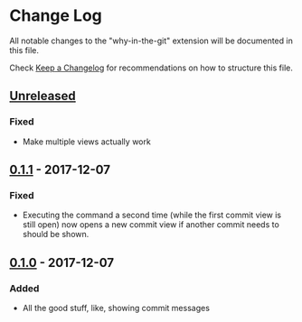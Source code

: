# Change Log

All notable changes to the "why-in-the-git" extension will be documented in this
file.

Check [Keep a Changelog](http://keepachangelog.com/) for recommendations on how
to structure this file.

## [Unreleased]
### Fixed
- Make multiple views actually work

## [0.1.1] - 2017-12-07
### Fixed
- Executing the command a second time (while the first commit view is still
  open) now opens a new commit view if another commit needs to should be shown.

## [0.1.0] - 2017-12-07
### Added
- All the good stuff, like, showing commit messages


[Unreleased]: https://github.com/killercup/vscode-why-in-the-git/compare/v0.1.0...HEAD
[0.1.1]: https://github.com/killercup/vscode-why-in-the-git/compare/v0.1.0...v0.1.1
[0.1.0]: https://github.com/killercup/vscode-why-in-the-git/compare/f5b72fc141cd7c22af3a7118668f149da32956ff...v0.1.0
